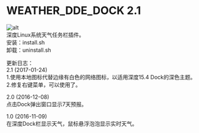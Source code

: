 # WEATHER_DDE_DOCK 2.1
![alt](https://coding.net/u/sonichy/p/WEATHER_DDE_DOCK/git/raw/master/preview.png)  
深度Linux系统天气任务栏插件。  
安装：install.sh  
卸载：uninstall.sh  
  
更新日志：  
2.1 (2017-01-24)  
1.使用本地图标代替边缘有白色的网络图标，以适用深度15.4 Dock的深色主题。  
2.修复右键菜单，可以使用了。  
  
2.0 (2016-12-08)  
点击Dock弹出窗口显示7天预报。  
  
1.0 (2016-11-09)  
在深度Dock栏显示天气，鼠标悬浮泡泡显示实时天气。